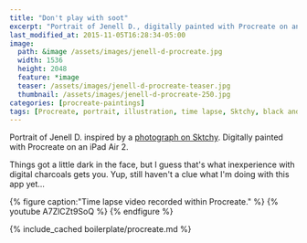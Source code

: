 ```yaml
---
title: "Don't play with soot"
excerpt: "Portrait of Jenell D., digitally painted with Procreate on an iPad."
last_modified_at: 2015-11-05T16:28:34-05:00
image: 
  path: &image /assets/images/jenell-d-procreate.jpg
  width: 1536
  height: 2048
  feature: *image
  teaser: /assets/images/jenell-d-procreate-teaser.jpg
  thumbnail: /assets/images/jenell-d-procreate-250.jpg
categories: [procreate-paintings]
tags: [Procreate, portrait, illustration, time lapse, Sktchy, black and white]
---
```


Portrait of Jenell D. inspired by a [photograph on Sktchy](http://sktchy.com/7i99Kc ). Digitally painted with Procreate on an iPad Air 2. 

Things got a little dark in the face, but I guess that's what inexperience with digital charcoals gets you. Yup, still haven't a clue what I'm doing with this app yet...

{% figure caption:"Time lapse video recorded within Procreate." %}
{% youtube A7ZlCZt9SoQ %}
{% endfigure %}

{% include_cached boilerplate/procreate.md %}
